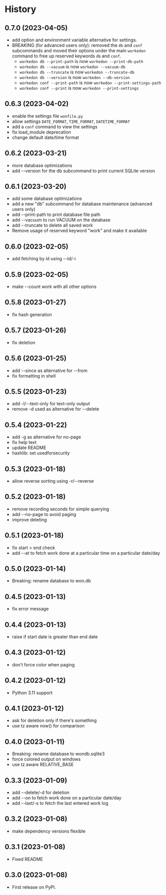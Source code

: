 # History

## 0.7.0 (2023-04-05)

- add option and environment variable alternative for settings.
- BREAKING (for advanced users only): removed the `db` and `conf`
  subcommands and moved their options under the main `workedon`
  command to free up reserved keywords `db` and `conf`.
  - `workedon db --print-path` is now `workedon --print-db-path`
  - `workedon db --vacuum` is now `workedon --vacuum-db`
  - `workedon db --truncate` is now `workedon --truncate-db`
  - `workedon db --version` is now `workedon --db-version`
  - `workedon conf --print-path` is now `workedon --print-settings-path`
  - `workedon conf --print` is now `workedon --print-settings`

## 0.6.3 (2023-04-02)

- enable the settings file `wonfile.py`
- allow  settings `DATE_FORMAT`, `TIME_FORMAT`, `DATETIME_FORMAT`
- add a `conf` command to view the settings
- fix load_module deprecation
- change default date/time format

## 0.6.2 (2023-03-21)

- more database optimizations
- add --version for the db subcommand to print current SQLite version

## 0.6.1 (2023-03-20)

- add some database optimizations
- add a new "db" subcommand for database maintenance (advanced users only)
- add --print-path to print database file path
- add --vacuum to run VACUUM on the database
- add --truncate to delete all saved work
- Remove usage of reserved keyword "work" and make it available

## 0.6.0 (2023-02-05)

- add fetching by id using --id/-i

## 0.5.9 (2023-02-05)

- make --count work with all other options

## 0.5.8 (2023-01-27)

- fix hash generation

## 0.5.7 (2023-01-26)

- fix deletion

## 0.5.6 (2023-01-25)

- add --since as alternative for --from
- fix formatting in shell

## 0.5.5 (2023-01-23)

- add -l/--text-only for text-only output
- remove -d used as alternative for --delete

## 0.5.4 (2023-01-22)

- add -g as alternative for no-page
- fix help text
- update README
- hashlib: set usedforsecurity

## 0.5.3 (2023-01-18)

- allow reverse sorting using -r/--reverse

## 0.5.2 (2023-01-18)

- remove recording seconds for simple querying
- add --no-page to avoid paging
- improve deleting

## 0.5.1 (2023-01-18)

- fix start \> end check
- add --at to fetch work done at a particular time on a particular
    date/day

## 0.5.0 (2023-01-14)

- Breaking: rename database to won.db

## 0.4.5 (2023-01-13)

- fix error message

## 0.4.4 (2023-01-13)

- raise if start date is greater than end date

## 0.4.3 (2023-01-12)

- don't force color when paging

## 0.4.2 (2023-01-12)

- Python 3.11 support

## 0.4.1 (2023-01-12)

- ask for deletion only if there's something
- use tz aware now() for comparison

## 0.4.0 (2023-01-11)

- Breaking: rename database to wondb.sqlite3
- force colored output on windows
- use tz aware RELATIVE\_BASE

## 0.3.3 (2023-01-09)

- add --delete/-d for deletion
- add --on to fetch work done on a particular date/day
- add --last/-s to fetch the last entered work log

## 0.3.2 (2023-01-08)

- make dependency versions flexible

## 0.3.1 (2023-01-08)

- Fixed README

## 0.3.0 (2023-01-08)

- First release on PyPI.
